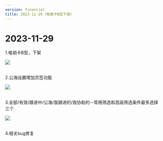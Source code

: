 ```yaml
---
version: financial
title: 2023-11-29（电销卡B型下架）
---
```

# 2﻿023-11-29

1.电销卡B型，下架

![](/assets/media/锦蝶电销卡.png)

\
2.公海设置增加页签功能

![](/assets/media/公海抓取分页.png)

\
3.全部/有效/跟进中/公海/我跟进的/我协助的--常用筛选和高级筛选条件最多选择三个

![](/assets/media/高级筛选.png)

\
4.相关bug修复